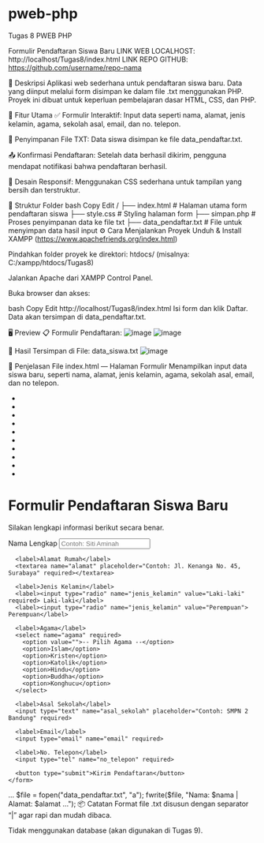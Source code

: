 # pweb-php
Tugas 8 PWEB PHP


Formulir Pendaftaran Siswa Baru
LINK WEB LOCALHOST: http://localhost/Tugas8/index.html
LINK REPO GITHUB: https://github.com/username/repo-nama

📄 Deskripsi
Aplikasi web sederhana untuk pendaftaran siswa baru. Data yang diinput melalui form disimpan ke dalam file .txt menggunakan PHP. Proyek ini dibuat untuk keperluan pembelajaran dasar HTML, CSS, dan PHP.

🚀 Fitur Utama
✅ Formulir Interaktif: Input data seperti nama, alamat, jenis kelamin, agama, sekolah asal, email, dan no. telepon.

💾 Penyimpanan File TXT: Data siswa disimpan ke file data_pendaftar.txt.

📤 Konfirmasi Pendaftaran: Setelah data berhasil dikirim, pengguna mendapat notifikasi bahwa pendaftaran berhasil.

🎨 Desain Responsif: Menggunakan CSS sederhana untuk tampilan yang bersih dan terstruktur.

📁 Struktur Folder
bash
Copy
Edit
/
├── index.html             # Halaman utama form pendaftaran siswa
├── style.css              # Styling halaman form
├── simpan.php             # Proses penyimpanan data ke file txt
├── data_pendaftar.txt     # File untuk menyimpan data hasil input
⚙️ Cara Menjalankan Proyek
Unduh & Install XAMPP (https://www.apachefriends.org/index.html)

Pindahkan folder proyek ke direktori: htdocs/ (misalnya: C:/xampp/htdocs/Tugas8)

Jalankan Apache dari XAMPP Control Panel.

Buka browser dan akses:

bash
Copy
Edit
http://localhost/Tugas8/index.html
Isi form dan klik Daftar. Data akan tersimpan di data_pendaftar.txt.

🖥️ Preview
📋 Formulir Pendaftaran:
![image](https://github.com/user-attachments/assets/08de23e9-8b91-40f2-b89f-7bf6d9cb6460)
![image](https://github.com/user-attachments/assets/6ef6555d-1a1a-44de-85cd-95080ea3ceee)



📁 Hasil Tersimpan di File: data_siswa.txt
![image](https://github.com/user-attachments/assets/e1263e1c-1639-4d55-8bce-9c470d1cc8c4)



🧩 Penjelasan File
index.html — Halaman Formulir
Menampilkan input data siswa baru, seperti nama, alamat, jenis kelamin, agama, sekolah asal, email, dan no telepon.

<!DOCTYPE html>
<html lang="id">
<head>
  <meta charset="UTF-8">
  <meta name="viewport" content="width=device-width, initial-scale=1">
  <title>Formulir Pendaftaran Siswa Baru</title>
  <link rel="stylesheet" href="style.css">
</head>
<body>
  <div class="background">
    <ul class="bubbles">
      <li></li><li></li><li></li><li></li><li></li>
      <li></li><li></li><li></li><li></li><li></li>
    </ul>
  </div>

  <div class="container">
    <h1>Formulir Pendaftaran Siswa Baru</h1>
    <p>Silakan lengkapi informasi berikut secara benar.</p>
    <form action="proses_simpan.php" method="POST">
      <label>Nama Lengkap</label>
      <input type="text" name="nama" placeholder="Contoh: Siti Aminah" required>

      <label>Alamat Rumah</label>
      <textarea name="alamat" placeholder="Contoh: Jl. Kenanga No. 45, Surabaya" required></textarea>

      <label>Jenis Kelamin</label>
      <label><input type="radio" name="jenis_kelamin" value="Laki-laki" required> Laki-laki</label>
      <label><input type="radio" name="jenis_kelamin" value="Perempuan"> Perempuan</label>

      <label>Agama</label>
      <select name="agama" required>
        <option value="">-- Pilih Agama --</option>
        <option>Islam</option>
        <option>Kristen</option>
        <option>Katolik</option>
        <option>Hindu</option>
        <option>Buddha</option>
        <option>Konghucu</option>
      </select>

      <label>Asal Sekolah</label>
      <input type="text" name="asal_sekolah" placeholder="Contoh: SMPN 2 Bandung" required>

      <label>Email</label>
      <input type="email" name="email" required>

      <label>No. Telepon</label>
      <input type="tel" name="no_telepon" required>

      <button type="submit">Kirim Pendaftaran</button>
    </form>
  </div>
</body>
</html>

...
$file = fopen("data_pendaftar.txt", "a");
fwrite($file, "Nama: $nama | Alamat: $alamat ...");
📦 Catatan
Format file .txt disusun dengan separator “|” agar rapi dan mudah dibaca.

Tidak menggunakan database (akan digunakan di Tugas 9).
